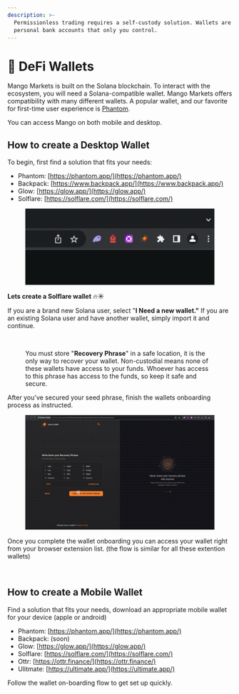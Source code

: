 ```yaml
---
description: >-
  Permissionless trading requires a self-custody solution. Wallets are like your
  personal bank accounts that only you control.
---
```


# 👛 DeFi Wallets

Mango Markets is built on the Solana blockchain. To interact with the ecosystem, you will need a Solana-compatible wallet. Mango Markets offers compatibility with many different wallets. A popular wallet, and our favorite for first-time user experience is [Phantom](https://phantom.app).

You can access Mango on both mobile and desktop.&#x20;

## **How to create a Desktop Wallet**

To begin, first find a solution that fits your needs:

* Phantom: [https://phantom.app/](https://phantom.app/)
* Backpack: [https://www.backpack.app/](https://www.backpack.app/)
* Glow: [https://glow.app/](https://glow.app/)
* Solflare: [https://solflare.com/](https://solflare.com/)

<figure><img src="../.gitbook/assets/mang-wallets-desktop.gif" alt=""><figcaption></figcaption></figure>

**Lets create a Solflare wallet** :fire::sunny:

If you are a brand new Solana user, select "**I Need a new wallet."** If you are an existing Solana user and have another wallet, simply import it and continue.

<figure><img src="../.gitbook/assets/mango-wallet-seedphrase (1).gif" alt=""><figcaption><p>You must store "<strong>Recovery Phrase</strong>" in a safe location, it is the only way to recover your wallet. Non-custodial means none of these wallets have access to your funds. Whoever has access to this phrase has access to the funds, so keep it safe and secure.</p></figcaption></figure>

After you've secured your seed phrase, finish the wallets onboarding process as instructed.&#x20;

<figure><img src="../.gitbook/assets/mango-solflare-setup.gif" alt=""><figcaption></figcaption></figure>

Once you complete the wallet onboarding you can access your wallet right from your browser extension list. (the flow is similar for all these extention wallets)

<figure><img src="../.gitbook/assets/mango-solflare-listbar.gif" alt=""><figcaption></figcaption></figure>

## **How to create a Mobile Wallet**

Find a solution that fits your needs, download an appropriate mobile wallet for your device (apple or android)

* Phantom: [https://phantom.app/](https://phantom.app/)
* Backpack: (soon)
* Glow: [https://glow.app/](https://glow.app/)
* Solflare: [https://solflare.com/](https://solflare.com/)
* Ottr: [https://ottr.finance/](https://ottr.finance/)
* Ulitmate: [https://ultimate.app/](https://ultimate.app/)

Follow the wallet on-boarding flow to get set up quickly.&#x20;
